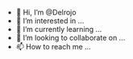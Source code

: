 - 👋 Hi, I’m @Delrojo
- 👀 I’m interested in ...
- 🌱 I’m currently learning ...
- 💞️ I’m looking to collaborate on ...
- 📫 How to reach me ...

<!---
Delrojo/Delrojo is a ✨ special ✨ repository because its `README.md` (this file) appears on your GitHub profile.
You can click the Preview link to take a look at your changes.
--->
